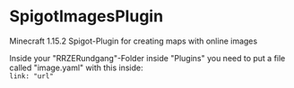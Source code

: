 # SpigotImagesPlugin
Minecraft 1.15.2 Spigot-Plugin for creating maps with online images

Inside your "RRZERundgang"-Folder inside "Plugins" you need to put a file called "image.yaml" with this inside:  
`link: "url"`
